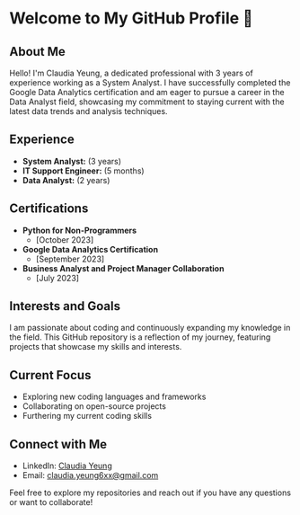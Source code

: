 # Welcome to My GitHub Profile 👋

## About Me

Hello! I'm Claudia Yeung, a dedicated professional with 3 years of experience working as a System Analyst. I have successfully completed the Google Data Analytics certification and am eager to pursue a career in the Data Analyst field, showcasing my commitment to staying current with the latest data trends and analysis techniques.

## Experience

- **System Analyst:** (3 years)
- **IT Support Engineer:** (5 months)
- **Data Analyst:** (2 years)

## Certifications

- **Python for Non-Programmers**
  - [October 2023]
- **Google Data Analytics Certification**
  - [September 2023]
- **Business Analyst and Project Manager Collaboration**
  - [July 2023]

## Interests and Goals

I am passionate about coding and continuously expanding my knowledge in the field. This GitHub repository is a reflection of my journey, featuring projects that showcase my skills and interests.

## Current Focus

- Exploring new coding languages and frameworks
- Collaborating on open-source projects
- Furthering my current coding skills

## Connect with Me

- LinkedIn: [Claudia Yeung](https://www.linkedin.com/in/claudia-yeung/)
- Email: claudia.yeung6xx@gmail.com

Feel free to explore my repositories and reach out if you have any questions or want to collaborate!
